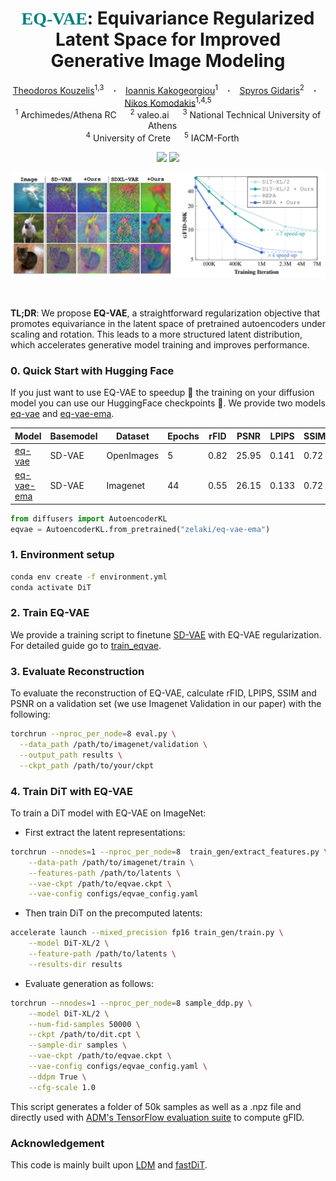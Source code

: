 <!--             
<style>
  .texttt {
    font-family: Consolas; /* Monospace font */
    font-size: 1em; /* Match surrounding text size */
    color: teal; /* Add this line to set text color to blue */
    letter-spacing: 0; /* Adjust if needed */
  }
</style> -->

<h1 align="center">
  <span style="color: teal; font-family: Consolas;">EQ-VAE</span>: Equivariance Regularized Latent Space for Improved Generative Image Modeling
</h1>




<div align="center">
  <a href="https://scholar.google.com/citations?user=a5vkWc8AAAAJ&hl=en" target="_blank">Theodoros&nbsp;Kouzelis</a><sup>1,3</sup> &ensp; <b>&middot;</b> &ensp;
  <a href="https://scholar.google.com/citations?user=B_dKcz4AAAAJ&hl=el" target="_blank">Ioannis&nbsp;Kakogeorgiou</a><sup>1</sup> &ensp; <b>&middot;</b> &ensp;
  <a href="https://scholar.google.fr/citations?user=7atfg7EAAAAJ&hl=en" target="_blank">Spyros&nbsp;Gidaris</a><sup>2</sup> &ensp; <b>&middot;</b> &ensp;
  <a href="https://scholar.google.com/citations?user=xCPoT4EAAAAJ&hl=en" target="_blank">Nikos&nbsp;Komodakis</a><sup>1,4,5</sup>  
  <br>
  <sup>1</sup> Archimedes/Athena RC &emsp; <sup>2</sup> valeo.ai &emsp; <sup>3</sup> National Technical University of Athens &emsp; <br>
  <sup>4</sup> University of Crete &emsp; <sup>5</sup> IACM-Forth &emsp; <br>

<p></p>
<a href="https://eq-vae.github.io/"><img 
src="https://img.shields.io/badge/-Webpage-blue.svg?colorA=333&logo=html5" height=25em></a>
<a href="https://arxiv.org/abs/2502.09509"><img 
src="https://img.shields.io/badge/-Paper-blue.svg?colorA=333&logo=arxiv" height=25em></a>
<p></p>

![teaser.png](media/teaser.png)


</div>



<br>

<b>TL;DR</b>: We propose **EQ-VAE**, a straightforward regularization objective that promotes equivariance in the latent space of pretrained autoencoders under scaling and rotation. This leads to a more structured latent distribution, which accelerates generative model training and improves performance.


### 0. Quick Start with Hugging Face
If you just want to use EQ-VAE to speedup 🚀 the training on your diffusion model you can use our HuggingFace checkpoints 🤗.
We provide two models [eq-vae](https://huggingface.co/zelaki/eq-vae)
and [eq-vae-ema](https://huggingface.co/zelaki/eq-vae-ema). 

| Model   | Basemodel  | Dataset   | Epochs | rFID    | PSNR   | LPIPS  | SSIM   |
|---------|-------------|-----------|--------|--------|--------|--------|--------|
|  [eq-vae](https://huggingface.co/zelaki/eq-vae) | SD-VAE  | OpenImages | 5     | 0.82 | 25.95 | 0.141 | 0.72|
| [eq-vae-ema](https://huggingface.co/zelaki/eq-vae-ema)  | SD-VAE  | Imagenet | 44    | 0.55  | 26.15  | 0.133 | 0.72 |


```python
from diffusers import AutoencoderKL
eqvae = AutoencoderKL.from_pretrained("zelaki/eq-vae-ema")
```

### 1. Environment setup

```bash
conda env create -f environment.yml
conda activate DiT
```


### 2. Train EQ-VAE
We provide a training script to finetune [SD-VAE](https://ommer-lab.com/files/latent-diffusion/kl-f8.zip) with EQ-VAE regularization. For detailed guide go to [train_eqvae](./train_eqvae/).


### 3. Evaluate Reconstruction 
To evaluate the reconstruction of EQ-VAE, calculate rFID, LPIPS, SSIM and PSNR on a validation set (we use Imagenet Validation in our paper) with the following:
```bash
torchrun --nproc_per_node=8 eval.py \
  --data_path /path/to/imagenet/validation \
  --output_path results \
  --ckpt_path /path/to/your/ckpt
```

### 4. Train DiT with EQ-VAE
To train a DiT model with EQ-VAE on ImageNet:
  - First extract the latent representations:
  ```bash
  torchrun --nnodes=1 --nproc_per_node=8  train_gen/extract_features.py \
      --data-path /path/to/imagenet/train \
      --features-path /path/to/latents \
      --vae-ckpt /path/to/eqvae.ckpt \
      --vae-config configs/eqvae_config.yaml 
  ```
  - Then train DiT on the precomputed latents:
  ```bash
  accelerate launch --mixed_precision fp16 train_gen/train.py \
      --model DiT-XL/2 \
      --feature-path /path/to/latents \
      --results-dir results
  ```
  - Evaluate generation as follows:
  ```bash
  torchrun --nnodes=1 --nproc_per_node=8 sample_ddp.py \
      --model DiT-XL/2 \
      --num-fid-samples 50000 \
      --ckpt /path/to/dit.cpt \
      --sample-dir samples \
      --vae-ckpt /path/to/eqvae.ckpt \
      --vae-config configs/eqvae_config.yaml \
      --ddpm True \
      --cfg-scale 1.0
  ```

This script generates a folder of 50k samples as well as a .npz file and directly used with [ADM's TensorFlow evaluation suite](https://github.com/openai/guided-diffusion/tree/main/evaluations) to compute gFID.








### Acknowledgement

This code is mainly built upon [LDM](https://github.com/CompVis/latent-diffusion) and [fastDiT](https://github.com/chuanyangjin/fast-DiT). 
